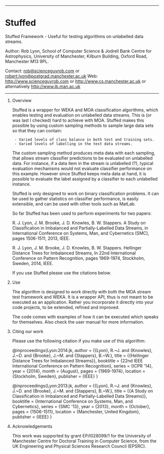 ******************************************************************************************

# Stuffed

Stuffed Framework - Useful for testing algorithms on unlabelled data streams.

Author: Rob Lyon, School of Computer Science & Jodrell Bank Centre for Astrophysics,
		University of Manchester, Kilburn Building, Oxford Road, Manchester M13 9PL.

Contact:	rob@scienceguyrob.com or robert.lyon@postgrad.manchester.ac.uk
Web:		http://www.scienceguyrob.com or http://www.cs.manchester.ac.uk
			or alternatively http://www.jb.man.ac.uk
******************************************************************************************

1. Overview

	Stuffed is a wrapper for WEKA and MOA classification algorithms, which enables testing
	and evaluation on unlabelled data streams. This is (or was last I checked) hard to achieve
	with MOA. Stuffed makes this possible by using custom sampling methods to sample large
	data sets so that they can contain:
	
		- Varied levels of class balance in both test and training sets.
		- Varied levels of labelling in the test data streams.
		
	The custom sampling method produces meta data with each sampling, that allows stream
	classifier predictions to be evaluated on unlabelled data. For instance, if a data
	item in the stream is unlabelled (?), typical evaluation mechanisms would not evaluate
	classifier performance on this example. However since Stuffed keeps meta data at hand,
	it is possible to evaluate the label assigned by a classifier to each unlabelled instance.
	
	Stuffed is only designed to work on binary classification problems. It can be used
	to gather statistics on classifier performance, is easily extensible, and can be
	used with other tools such as MatLab.
		
	So far Stuffed has been used to perform experiments for two papers:
	
	R. J. Lyon, J. M. Brooke, J. D. Knowles, B. W. Stappers.  A Study on Classification
	in Imbalanced and Partially-Labelled Data Streams, in International Conference on
	Systems, Man, and Cybernetics (SMC), pages 1506-1511, 2013, IEEE.
	
	R. J. Lyon, J. M. Brooke, J. D. Knowles, B. W. Stappers. Hellinger Distance Trees
	for Imbalanced Streams, In 22nd International Conference on Pattern Recognition,
	pages 1969-1974, Stockholm, Sweden, 2014, IEEE.
	
	If you use Stuffed please use the citations below.

2. Use
	
	The algorithm is designed to work directly with both the MOA stream test framework and
	WEKA. It is a wrapper API, thus is not meant to be executed as an application. Rather you
	incorporate it directly into your code projects, to be extended, refined and improved.
	
	The code comes with examples of how it can be executed which speaks for themselves. Also
	check the user manual for more information.
	
3. Citing our work

	Please use the following citation if you make use of this algorithm:
	
	@inproceedings{Lyon:2014:jk,
	author    = {{Lyon}, R.~J. and {Knowles}, J.~D. and {Brooke}, J.~M. and {Stappers}, B.~W.},
	title     = {{Hellinger Distance Trees for Imbalanced Streams}},
	booktitle = {22nd IEEE International Conference on Pattern Recognition}, 
	series    = {ICPR '14},
	year      = {2014},
	month     = {August},
	pages     = {1969-1974},
	location  = {Stockholm, Sweden},
	publisher = {IEEE}
	}
	
	@inproceedings{Lyon:2013:jk,
	author    = {{Lyon}, R.~J. and {Knowles}, J.~D. and {Brooke}, J.~M. and {Stappers}, B.~W.},
	title     = {{A Study on Classification in Imbalanced and Partially-Labelled Data Streams}},
	booktitle = {International Conference on Systems, Man, and Cybernetics}, 
	series    = {SMC '13},
	year      = {2013},
	month     = {October},
	pages     = {1506-1511},
	location  = {Manchester, United Kingdom},
	publisher = {IEEE}
	}
	
4. Acknowledgements

	This work was supported by grant EP/I028099/1 for the University of Manchester Centre for
	Doctoral Training in Computer Science, from the UK Engineering and Physical Sciences Research
	Council (EPSRC).
